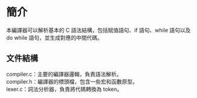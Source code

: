 # 簡介  
本編譯器可以解析基本的 C 語法結構，包括賦值語句、if 語句、while 語句以及 do while 語句，並生成對應的中間代碼。  
  
## 文件結構  
compiler.c：主要的編譯器邏輯，負責語法解析。  
compiler.h：編譯器的標頭檔，包含一些宏和函數原型。  
lexer.c：詞法分析器，負責將代碼轉換為 token。  
